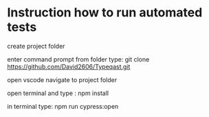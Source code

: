 # Instruction how to run automated tests

create project folder

enter command prompt from folder type: git clone https://github.com/David2606/Typeqast.git

open vscode navigate to project folder

open terminal and type : npm install

in terminal type: npm run cypress:open
